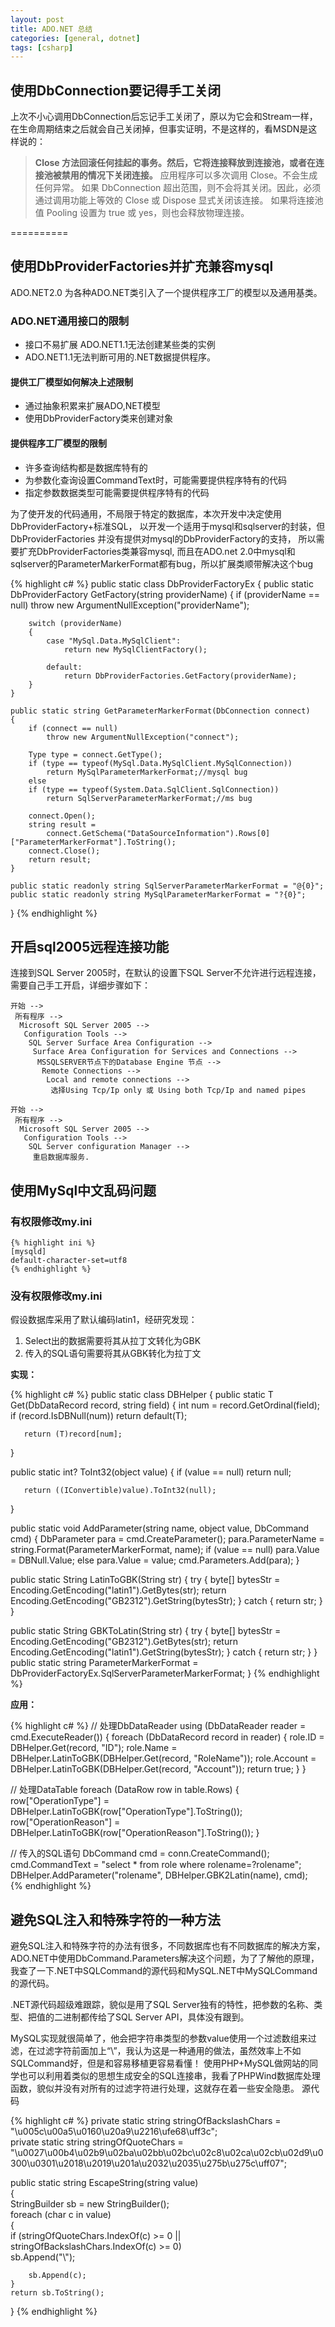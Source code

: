 ```yaml
---
layout: post
title: ADO.NET 总结
categories: [general, dotnet]
tags: [csharp]
---
```


## 使用DbConnection要记得手工关闭 ##

上次不小心调用DbConnection后忘记手工关闭了，原以为它会和Stream一样，
在生命周期结束之后就会自己关闭掉，但事实证明，不是这样的，看MSDN是这样说的：

> **Close 方法回滚任何挂起的事务。然后，它将连接释放到连接池，或者在连接池被禁用的情况下关闭连接。**
> 应用程序可以多次调用 Close。不会生成任何异常。 
> 如果 DbConnection 超出范围，则不会将其关闭。因此，必须通过调用功能上等效的 Close 或 Dispose 显式关闭该连接。
> 如果将连接池值 Pooling 设置为 true 或 yes，则也会释放物理连接。

==========

## 使用DbProviderFactories并扩充兼容mysql ##
ADO.NET2.0 为各种ADO.NET类引入了一个提供程序工厂的模型以及通用基类。

### ADO.NET通用接口的限制 ###
-  接口不易扩展 ADO.NET1.1无法创建某些类的实例
-  ADO.NET1.1无法判断可用的.NET数据提供程序。

#### 提供工厂模型如何解决上述限制 ####
-  通过抽象积累来扩展ADO,NET模型
-  使用DbProviderFactory类来创建对象

#### 提供程序工厂模型的限制 ####
-  许多查询结构都是数据库特有的
-  为参数化查询设置CommandText时，可能需要提供程序特有的代码
-  指定参数数据类型可能需要提供程序特有的代码

为了使开发的代码通用，不局限于特定的数据库，本次开发中决定使用DbProviderFactory+标准SQL，
以开发一个适用于mysql和sqlserver的封装，但DbProviderFactories
并没有提供对mysql的DbProviderFactory的支持，
所以需要扩充DbProviderFactories类兼容mysql, 而且在ADO.net
2.0中mysql和sqlserver的ParameterMarkerFormat都有bug，所以扩展类顺带解决这个bug

{% highlight c# %}
public static class DbProviderFactoryEx
{
    public static DbProviderFactory GetFactory(string providerName)
    {
        if (providerName == null)
            throw new ArgumentNullException("providerName");

        switch (providerName)
        {
            case "MySql.Data.MySqlClient":
                return new MySqlClientFactory();

            default:
                return DbProviderFactories.GetFactory(providerName);
        }
    }

    public static string GetParameterMarkerFormat(DbConnection connect)
    {
        if (connect == null)
            throw new ArgumentNullException("connect");

        Type type = connect.GetType();
        if (type == typeof(MySql.Data.MySqlClient.MySqlConnection))
            return MySqlParameterMarkerFormat;//mysql bug
        else
        if (type == typeof(System.Data.SqlClient.SqlConnection))
            return SqlServerParameterMarkerFormat;//ms bug

        connect.Open();
        string result = 
            connect.GetSchema("DataSourceInformation").Rows[0]["ParameterMarkerFormat"].ToString();
        connect.Close();
        return result;
    }

    public static readonly string SqlServerParameterMarkerFormat = "@{0}";
    public static readonly string MySqlParameterMarkerFormat = "?{0}";
}
{% endhighlight %}

## 开启sql2005远程连接功能 ##
连接到SQL Server 2005时，在默认的设置下SQL
Server不允许进行远程连接，需要自己手工开启，详细步骤如下： 

	开始 -->
	 所有程序 --> 
	  Microsoft SQL Server 2005 --> 
	   Configuration Tools --> 
	    SQL	Server Surface Area Configuration --> 
		 Surface Area Configuration for	Services and Connections --> 
		  MSSQLSERVER节点下的Database Engine 节点 -->
		   Remote Connections --> 
			Local and remote connections --> 
			 选择Using Tcp/Ip	only 或 Using both Tcp/Ip and named pipes
	
	开始 --> 
	 所有程序 --> 
	  Microsoft SQL Server 2005 --> 
	   Configuration Tools --> 
		SQL Server configuration Manager --> 
		 重启数据库服务.

## 使用MySql中文乱码问题 ##
### 有权限修改my.ini ###
    {% highlight ini %}
    [mysqld]
    default-character-set=utf8
    {% endhighlight %}
        

### 没有权限修改my.ini ###
假设数据库采用了默认编码latin1，经研究发现：

1. Select出的数据需要将其从拉丁文转化为GBK
1. 传入的SQL语句需要将其从GBK转化为拉丁文 

**实现：**

{% highlight c# %}
public static class DBHelper
{
   public static T Get<T>(DbDataRecord record, string field)
   {
       int num = record.GetOrdinal(field);
       if (record.IsDBNull(num))
           return default(T);

       return (T)record[num];
   }

   public static int? ToInt32(object value)
   {
       if (value == null)
           return null;

       return ((IConvertible)value).ToInt32(null);
   }

   public static void AddParameter(string name, object value, DbCommand cmd)
   {
       DbParameter para = cmd.CreateParameter();
       para.ParameterName = string.Format(ParameterMarkerFormat, name);
       if (value == null)
           para.Value = DBNull.Value;
       else
       para.Value = value;
       cmd.Parameters.Add(para);
   }


   public static String LatinToGBK(String str)
   {
       try
       {
           byte[] bytesStr = Encoding.GetEncoding("latin1").GetBytes(str);
           return Encoding.GetEncoding("GB2312").GetString(bytesStr);
       }
       catch
       {
           return str;
       }
   }

   public static String GBKToLatin(String str)
   {
       try
       {
           byte[] bytesStr = Encoding.GetEncoding("GB2312").GetBytes(str);
           return Encoding.GetEncoding("latin1").GetString(bytesStr);
       }
       catch
       {
           return str;
       }
   } 
   public static string ParameterMarkerFormat = 
       DbProviderFactoryEx.SqlServerParameterMarkerFormat;
}
{% endhighlight %}


**应用：**

{% highlight c# %}
// 处理DbDataReader
using (DbDataReader reader = cmd.ExecuteReader())
{
    foreach (DbDataRecord record in reader)
    {
        role.ID = DBHelper.Get<uint>(record, "ID");
        role.Name = DBHelper.LatinToGBK(DBHelper.Get<string>(record, "RoleName"));
        role.Account = DBHelper.LatinToGBK(DBHelper.Get<string>(record, "Account"));
        return true;
    }
}

// 处理DataTable
foreach (DataRow row in table.Rows)
{
    row["OperationType"] = DBHelper.LatinToGBK(row["OperationType"].ToString());
    row["OperationReason"] = DBHelper.LatinToGBK(row["OperationReason"].ToString());
}

// 传入的SQL语句
DbCommand cmd = conn.CreateCommand();
cmd.CommandText = "select * from role where rolename=?rolename";
DBHelper.AddParameter("rolename", DBHelper.GBK2Latin(name), cmd);   
{% endhighlight %}

## 避免SQL注入和特殊字符的一种方法 ##

避免SQL注入和特殊字符的办法有很多，不同数据库也有不同数据库的解决方案，ADO.NET中使用DbCommand.Parameters解决这个问题，为了了解他的原理，我查了一下.NET中SQLCommand的源代码和MySQL.NET中MySQLCommand的源代码。

.NET源代码超级难跟踪，貌似是用了SQL
Server独有的特性，把参数的名称、类型、把值的二进制都传给了SQL Server
API，具体没有跟到。

MySQL实现就很简单了，他会把字符串类型的参数value使用一个过滤数组来过滤，在过滤字符前面加上“\\”，我认为这是一种通用的做法，虽然效率上不如SQLCommand好，但是和容易移植更容易看懂！
使用PHP+MySQL做网站的同学也可以利用着类似的思想生成安全的SQL连接串，我看了PHPWind数据库处理函数，貌似并没有对所有的过滤字符进行处理，这就存在着一些安全隐患。
源代码

{% highlight c# %}
private static string stringOfBackslashChars = "\u005c\u00a5\u0160\u20a9\u2216\ufe68\uff3c";        
private static string stringOfQuoteChars = "\\u0027\\u00b4\\u02b9\\u02ba\\u02bb\\u02bc\\u02c8\\u02ca\\u02cb\\u02d9\\u0300\\u0301\\u2018\\u2019\\u201a\\u2032\\u2035\\u275b\\u275c\\uff07";    

public static string EscapeString(string value)        
{            
    StringBuilder sb = new StringBuilder();            
    foreach (char c in value)            
    {                
        if (stringOfQuoteChars.IndexOf(c) >= 0 || stringOfBackslashChars.IndexOf(c) >= 0)    
            sb.Append("\\");  

        sb.Append(c);            
    }            
    return sb.ToString();        
}
{% endhighlight %}
